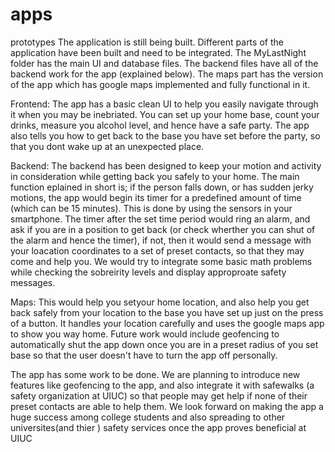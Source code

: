 # apps
prototypes
The application is still being built. Different parts of the application have been built and need to be integrated.
The MyLastNight folder has the main UI and database files.
The backend files have all of the backend work for the app (explained below).
The maps part has the version of the app which has google maps implemented and fully functional in it.

Frontend:
  The app has a basic clean UI to help you easily navigate through it when you may be inebriated. You can set up your home base,
  count your drinks, measure you alcohol level, and hence have a safe party. The app also tells you how to get back to the base 
  you have set before the party, so that you dont wake up at an unexpected place.
  
Backend:
  The backend has been designed to keep your motion and activity in consideration while getting back you safely to your home.
  The main function eplained in short is; if the person falls down, or has sudden jerky motions, the app would begin its timer 
  for a predefined amount of time (which can be 15 minutes). This is done by using the sensors in your smartphone. The timer
  after the set time period would ring an alarm, and ask if you are in a position to get back (or check wherther you can shut 
  of the alarm and hence the timer), if not, then it would send a message with your loacation coordinates to a set of preset 
  contacts, so that they may come and help you. We would try to integrate some basic math problems while checking the sobreirity
  levels and display approproate safety messages.

Maps:
  This would help you setyour home location, and also help you get back safely from your location to the base you have set up 
  just on the press of a button. It handles your location carefully and uses the google maps app to show you way home.
  Future work would include geofencing to automatically shut the app down once you are in a preset radius of you set base so 
  that the user doesn't have to turn the app off personally.
  
The app has some work to be done. We are planning to introduce new features like geofencing to the app, and also integrate it
with safewalks (a safety organization at UIUC) so that people may get help if none of their preset contacts are able to help
them. We look forward on making the app a huge success among college students and also spreading to other universites(and thier
) safety services once the app proves beneficial at UIUC
